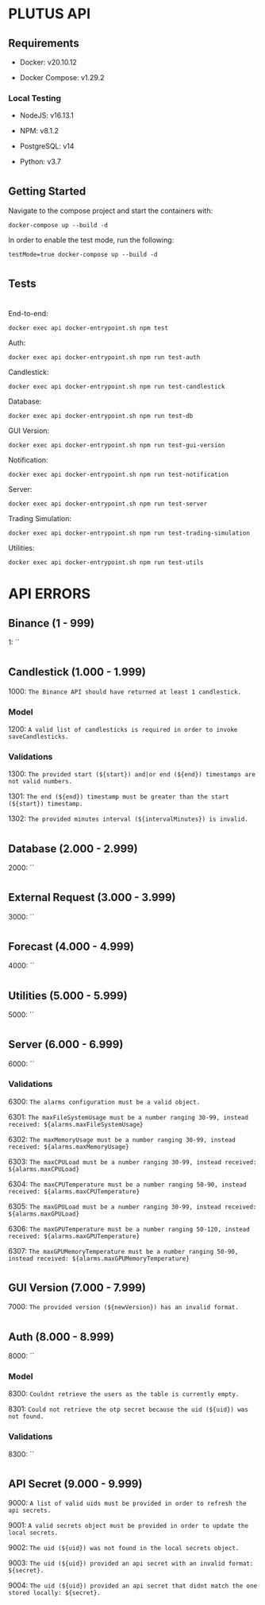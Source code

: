 # PLUTUS API


## Requirements

- Docker: v20.10.12

- Docker Compose: v1.29.2



### Local Testing

- NodeJS: v16.13.1

- NPM: v8.1.2

- PostgreSQL: v14

- Python: v3.7




#
## Getting Started

Navigate to the compose project and start the containers with:

`docker-compose up --build -d`

In order to enable the test mode, run the following:

`testMode=true docker-compose up --build -d`






#
## Tests

#

End-to-end: 

`docker exec api docker-entrypoint.sh npm test`

Auth: 

`docker exec api docker-entrypoint.sh npm run test-auth`

Candlestick: 

`docker exec api docker-entrypoint.sh npm run test-candlestick`

Database: 

`docker exec api docker-entrypoint.sh npm run test-db`

GUI Version: 

`docker exec api docker-entrypoint.sh npm run test-gui-version`

Notification: 

`docker exec api docker-entrypoint.sh npm run test-notification`

Server: 

`docker exec api docker-entrypoint.sh npm run test-server`

Trading Simulation: 

`docker exec api docker-entrypoint.sh npm run test-trading-simulation`

Utilities: 

`docker exec api docker-entrypoint.sh npm run test-utils`




#
# API ERRORS


## Binance (1 - 999)

1: ``



#
## Candlestick (1.000 - 1.999)

1000: `The Binance API should have returned at least 1 candlestick.`

### Model

1200: `A valid list of candlesticks is required in order to invoke saveCandlesticks.`

### Validations

1300: `The provided start (${start}) and|or end (${end}) timestamps are not valid numbers.`

1301: `The end (${end}) timestamp must be greater than the start (${start}) timestamp.`

1302: `The provided minutes interval (${intervalMinutes}) is invalid.`


#
## Database (2.000 - 2.999)

2000: ``




#
## External Request (3.000 - 3.999)

3000: ``




#
## Forecast (4.000 - 4.999)

4000: ``




#
## Utilities (5.000 - 5.999)

5000: ``





#
## Server (6.000 - 6.999)

6000: ``

### Validations

6300: `The alarms configuration must be a valid object.`

6301: `The maxFileSystemUsage must be a number ranging 30-99, instead received: ${alarms.maxFileSystemUsage}`

6302: `The maxMemoryUsage must be a number ranging 30-99, instead received: ${alarms.maxMemoryUsage}`

6303: `The maxCPULoad must be a number ranging 30-99, instead received: ${alarms.maxCPULoad}`

6304: `The maxCPUTemperature must be a number ranging 50-90, instead received: ${alarms.maxCPUTemperature}`

6305: `The maxGPULoad must be a number ranging 30-99, instead received: ${alarms.maxGPULoad}`

6306: `The maxGPUTemperature must be a number ranging 50-120, instead received: ${alarms.maxGPUTemperature}`

6307: `The maxGPUMemoryTemperature must be a number ranging 50-90, instead received: ${alarms.maxGPUMemoryTemperature}`



#
## GUI Version (7.000 - 7.999)

7000: `The provided version (${newVersion}) has an invalid format.`



#
## Auth (8.000 - 8.999)

8000: ``


### Model

8300: `Couldnt retrieve the users as the table is currently empty.`

8301: `Could not retrieve the otp secret because the uid (${uid}) was not found.`


### Validations

8300: ``


#
## API Secret (9.000 - 9.999)

9000: `A list of valid uids must be provided in order to refresh the api secrets.`

9001: `A valid secrets object must be provided in order to update the local secrets.`

9002: `The uid (${uid}) was not found in the local secrets object.`

9003: `The uid (${uid}) provided an api secret with an invalid format: ${secret}.`

9004: `The uid (${uid}) provided an api secret that didnt match the one stored locally: ${secret}.`